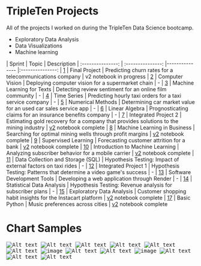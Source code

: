 # TripleTen Projects
All of the projects I worked on during the TripleTen Data Science bootcamp. 

- Exploratory Data Analysis 
- Data Visualizations 
- Machine learning 


| Sprint | Topic | Description
| :---------------: | :---------------: |--------------- |:---------------:
| [1](<Sprint 1 - Working with Data in Python/README.md>) | Final Project | Predicting churn rates for a telecommunications company | v2 notebook in progress
| [2](<Sprint 15 - Computer Vision/README.md>) | Computer Vision | Deploying computer vision for a supermarket chain | -
| [3](<Sprint 14 - ML for Texts/README.md>) | Machine Learning for Texts | Detecting review sentiment for an online film community | -
| [4](<Sprint 13 - Time Series/README.md>) | Time Series | Predicting hourly taxi orders for a taxi service company | -
| [5](<Sprint 12 - Numerical Methods/README.md>) | Numerical Methods | Determining car market value for an used car sales service app | -
| [6](<Sprint 11 - Linear Algebra/README.md>) | Linear Algebra | Prognosticating claims for an insurance benefits company | -
| [7](<Sprint 10 - Integrated Project 2/README.md>) | Integrated Project 2 | Estimating gold recovery for a company that provides solutions to the mining industry | [v2](<Sprint 10 - Integrated Project 2/Integrated Project 2 v2.ipynb>) notebook complete
| [8](<Sprint 9 - Machine Learning in Business/README.md>) | Machine Learning in Business | Searching for optimal mining wells through profit margins | [v2](<Sprint 9 - Machine Learning in Business/ML in Business v2.ipynb>) notebook complete
| [9](<Sprint 8 - Supervised Learning/README.md>) | Supervised Learning | Forecasting customer attrition for a bank | [v2](<Sprint 8 - Supervised Learning/Supervised Learning v2.ipynb>) notebook complete
| [10](<Sprint 7 - Introduction to ML/README.md>) | Introduction to Machine Learning | Analyzing subscriber behavior for a mobile carrier | [v2](<Sprint 7 - Introduction to ML/Intro to ML v2.ipynb>) notebook complete
| [11](<Sprint 6 - Data Collection and Storage (SQL)/README.md>) | Data Collection and Storage (SQL) | Hypothesis Testing: Impact of external factors on taxi rides | -
| [12](<Sprint 5 - Integrated Project 1/README.md>) | Integrated Project 1 | Hypothesis Testing: Patterns that determine a video game's success | -
| [13](<Sprint 4 - Software Development Tools/README.md>) | Software Development Tools | Developing a web application through Render | -
| [14](<Sprint 3 - Statistical Data Analysis/README.md>) | Statistical Data Analysis | Hypothesis Testing: Revenue analysis for subscriber plans | -
| [15](<Sprint 2 - Exploratory Data Analysis (EDA)/README.md>) | Exploratory Data Analysis | Customer shopping habit insights for the Instacart platform | [v2](<Sprint 2 - Exploratory Data Analysis (EDA)/Exploratory Data Analysis v2.ipynb>) notebook complete
| [17](<Sprint 1 - Working with Data in Python/README.md>) | Basic Python | Music preferences across cities | [v2](<Sprint 1 - Working with Data in Python/Basic Python v2.ipynb>) notebook complete

# Chart Samples
<kbd> ![Alt text](<Sprint 5 - Integrated Project 1/images/output1.png>) </kbd> 
<kbd> ![Alt text](<Sprint 5 - Integrated Project 1/images/newplot2.png>) </kbd> 
<kbd> ![Alt text](<Sprint 5 - Integrated Project 1/images/newplot1.png>) </kbd> 
<kbd> ![Alt text](<Sprint 12 - Numerical Methods/images/output2.png>) </kbd> 
<kbd> ![Alt text](<Sprint 14 - ML for Texts/images/newplot5.png>) </kbd> 
<kbd> ![Alt text](<Sprint 14 - ML for Texts/images/newplot4.png>) </kbd> 
<kbd> ![image](https://github.com/mattamx/TripleTen_projects/assets/107958646/a959cf5c-6000-448d-9d26-ef5d97a29aec) </kbd> 
<kbd> ![Alt text](<Sprint 6 - Data Collection and Storage (SQL)/images/newplot.png>) </kbd>
<kbd> ![Alt text](<Sprint 13 - Time Series/images/newplot5.png>) </kbd> 
<kbd> ![image](https://github.com/mattamx/TripleTen_projects/blob/072529a0a571e1bbca0e75d396b3c86cb2aa51ec/Sprint%2014%20-%20ML%20for%20Texts/newplot3.png) </kbd> 
<kbd> ![Alt text](<Sprint 17 - Final Project/images/output1.png>) </kbd> 
<kbd> ![Alt text](<Sprint 17 - Final Project/images/newplot5.png>) </kbd> 
<kbd> ![Alt text](<Sprint 17 - Final Project/images/newplot6.png>) </kbd> 
